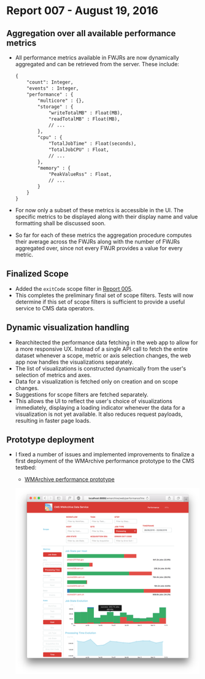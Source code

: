 # Report 007 - August 19, 2016

## Aggregation over all available performance metrics

- All performance metrics available in FWJRs are now dynamically aggregated and can be retrieved from the server. These include:

  ```
  {
      "count": Integer,
      "events" : Integer,
      "performance" : {
          "multicore" : {},
          "storage" : {
              "writeTotalMB" : Float(MB),
              "readTotalMB" : Float(MB),
              // ...
          },
          "cpu" : {
              "TotalJobTime" : Float(seconds),
              "TotalJobCPU" : Float,
              // ...
          },
          "memory" : {
              "PeakValueRss" : Float,
              // ...
          }
      }
  }
  ```
- For now only a subset of these metrics is accessible in the UI. The specific metrics to be displayed along with their display name and value formatting shall be discussed soon.
- So far for each of these metrics the aggregation procedure computes their average across the FWJRs along with the number of FWJRs aggregated over, since not every FWJR provides a value for every metric.


## Finalized Scope

- Added the `exitCode` scope filter in [Report 005](005_2016-08-05.md).
- This completes the preliminary final set of scope filters. Tests will now determine if this set of scope filters is sufficient to provide a useful service to CMS data operators.


## Dynamic visualization handling

- Rearchitected the performance data fetching in the web app to allow for a more responsive UX. Instead of a single API call to fetch the entire dataset whenever a scope, metric or axis selection changes, the web app now handles the visualizations separately.
- The list of visualizations is constructed dynamically from the user's selection of metrics and axes.
- Data for a visualization is fetched only on creation and on scope changes.
- Suggestions for scope filters are fetched separately.
- This allows the UI to reflect the user's choice of visualizations immediately, displaying a loading indicator whenever the data for a visualization is not yet available. It also reduces request payloads, resulting in faster page loads.


## Prototype deployment

- I fixed a number of issues and implemented improvements to finalize a first deployment of the WMArchive performance prototype to the CMS testbed:
  - [WMArchive performance prototype](https://cmsweb-testbed.cern.ch/wmarchive/web/performance)

  ![Prototype](images/007/prototype.png)
